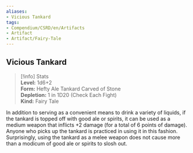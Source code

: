 ```yaml
---
aliases:
- Vicious Tankard
tags:
- Compendium/CSRD/en/Artifacts
- Artifact
- Artifact/Fairy-Tale
---
```


  
## Vicious Tankard  
>[!info] Stats  
> **Level:** 1d6+2  
> **Form:** Hefty Ale Tankard Carved of Stone  
> **Depletion:** 1 in 1D20 (Check Each Fight)  
> **Kind:** Fairy Tale
  
In addition to serving as a convenient means to drink a variety of liquids, if the tankard is topped off with good ale or spirits, it can be used as a medium weapon that inflicts +2 damage (for a total of 6 points of damage). Anyone who picks up the tankard is practiced in using it in this fashion. Surprisingly, using the tankard as a melee weapon does not cause more than a modicum of good ale or spirits to slosh out.